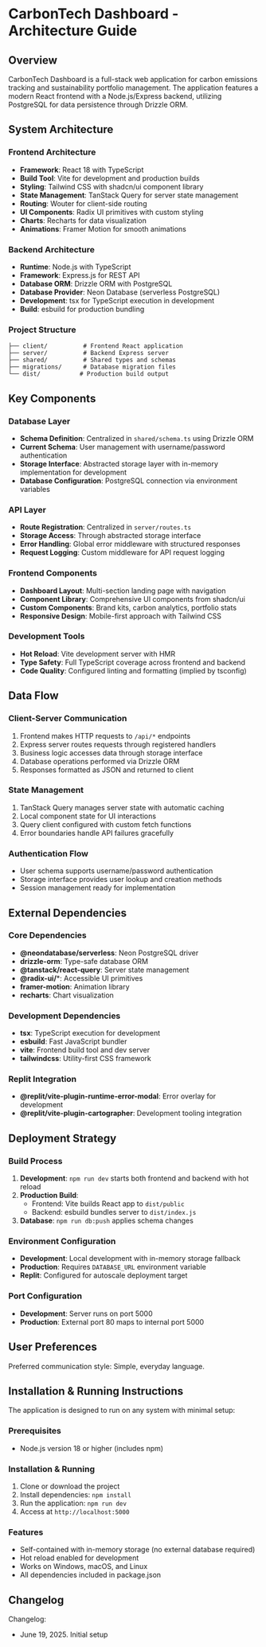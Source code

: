 # CarbonTech Dashboard - Architecture Guide

## Overview

CarbonTech Dashboard is a full-stack web application for carbon emissions tracking and sustainability portfolio management. The application features a modern React frontend with a Node.js/Express backend, utilizing PostgreSQL for data persistence through Drizzle ORM.

## System Architecture

### Frontend Architecture
- **Framework**: React 18 with TypeScript
- **Build Tool**: Vite for development and production builds
- **Styling**: Tailwind CSS with shadcn/ui component library
- **State Management**: TanStack Query for server state management
- **Routing**: Wouter for client-side routing
- **UI Components**: Radix UI primitives with custom styling
- **Charts**: Recharts for data visualization
- **Animations**: Framer Motion for smooth animations

### Backend Architecture
- **Runtime**: Node.js with TypeScript
- **Framework**: Express.js for REST API
- **Database ORM**: Drizzle ORM with PostgreSQL
- **Database Provider**: Neon Database (serverless PostgreSQL)
- **Development**: tsx for TypeScript execution in development
- **Build**: esbuild for production bundling

### Project Structure
```
├── client/          # Frontend React application
├── server/          # Backend Express server
├── shared/          # Shared types and schemas
├── migrations/      # Database migration files
└── dist/           # Production build output
```

## Key Components

### Database Layer
- **Schema Definition**: Centralized in `shared/schema.ts` using Drizzle ORM
- **Current Schema**: User management with username/password authentication
- **Storage Interface**: Abstracted storage layer with in-memory implementation for development
- **Database Configuration**: PostgreSQL connection via environment variables

### API Layer
- **Route Registration**: Centralized in `server/routes.ts`
- **Storage Access**: Through abstracted storage interface
- **Error Handling**: Global error middleware with structured responses
- **Request Logging**: Custom middleware for API request logging

### Frontend Components
- **Dashboard Layout**: Multi-section landing page with navigation
- **Component Library**: Comprehensive UI components from shadcn/ui
- **Custom Components**: Brand kits, carbon analytics, portfolio stats
- **Responsive Design**: Mobile-first approach with Tailwind CSS

### Development Tools
- **Hot Reload**: Vite development server with HMR
- **Type Safety**: Full TypeScript coverage across frontend and backend
- **Code Quality**: Configured linting and formatting (implied by tsconfig)

## Data Flow

### Client-Server Communication
1. Frontend makes HTTP requests to `/api/*` endpoints
2. Express server routes requests through registered handlers
3. Business logic accesses data through storage interface
4. Database operations performed via Drizzle ORM
5. Responses formatted as JSON and returned to client

### State Management
1. TanStack Query manages server state with automatic caching
2. Local component state for UI interactions
3. Query client configured with custom fetch functions
4. Error boundaries handle API failures gracefully

### Authentication Flow
- User schema supports username/password authentication
- Storage interface provides user lookup and creation methods
- Session management ready for implementation

## External Dependencies

### Core Dependencies
- **@neondatabase/serverless**: Neon PostgreSQL driver
- **drizzle-orm**: Type-safe database ORM
- **@tanstack/react-query**: Server state management
- **@radix-ui/***: Accessible UI primitives
- **framer-motion**: Animation library
- **recharts**: Chart visualization

### Development Dependencies
- **tsx**: TypeScript execution for development
- **esbuild**: Fast JavaScript bundler
- **vite**: Frontend build tool and dev server
- **tailwindcss**: Utility-first CSS framework

### Replit Integration
- **@replit/vite-plugin-runtime-error-modal**: Error overlay for development
- **@replit/vite-plugin-cartographer**: Development tooling integration

## Deployment Strategy

### Build Process
1. **Development**: `npm run dev` starts both frontend and backend with hot reload
2. **Production Build**: 
   - Frontend: Vite builds React app to `dist/public`
   - Backend: esbuild bundles server to `dist/index.js`
3. **Database**: `npm run db:push` applies schema changes

### Environment Configuration
- **Development**: Local development with in-memory storage fallback
- **Production**: Requires `DATABASE_URL` environment variable
- **Replit**: Configured for autoscale deployment target

### Port Configuration
- **Development**: Server runs on port 5000
- **Production**: External port 80 maps to internal port 5000

## User Preferences

Preferred communication style: Simple, everyday language.

## Installation & Running Instructions

The application is designed to run on any system with minimal setup:

### Prerequisites
- Node.js version 18 or higher (includes npm)

### Installation & Running
1. Clone or download the project
2. Install dependencies: `npm install`
3. Run the application: `npm run dev`
4. Access at `http://localhost:5000`

### Features
- Self-contained with in-memory storage (no external database required)
- Hot reload enabled for development
- Works on Windows, macOS, and Linux
- All dependencies included in package.json

## Changelog

Changelog:
- June 19, 2025. Initial setup
